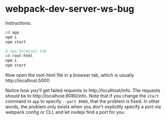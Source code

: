 # webpack-dev-server-ws-bug

Instructions:
```sh
cd app
npm i
npm start

# new terminal tab
cd root-html
npm i
npm start
```
Now open the root-html file in a browser tab, which is usually http://localhost:5000

Notice how you'll get failed requests to http://localhost/info. The requests *should* be to
http://localhost:8080/info. Note that if you change the `start` command in `app` to specify
`--port 8080`, that the problem is fixed. In other words, the problem only exists when you
don't explicitly specify a port via webpack config or CLI, and let nodejs find a port for you.
